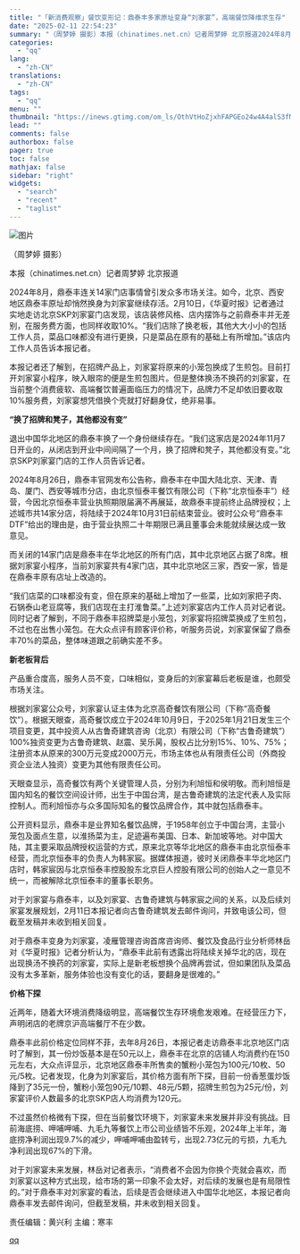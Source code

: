 ```yaml
---
title: "「新消费观察」餐饮变形记：鼎泰丰多家原址变身“刘家宴”，高端餐饮降维求生存"
date: "2025-02-11 22:54:23"
summary: "（周梦婷 摄影）本报（chinatimes.net.cn）记者周梦婷 北京报道2024年8月，鼎泰丰..."
categories:
  - "qq"
lang:
  - "zh-CN"
translations:
  - "zh-CN"
tags:
  - "qq"
menu: ""
thumbnail: "https://inews.gtimg.com/om_ls/OthVtHoZjxhFAPGEo24w4A4alS3fMOFt1KJMFjnCmDmaYAA_640360/0"
lead: ""
comments: false
authorbox: false
pager: true
toc: false
mathjax: false
sidebar: "right"
widgets:
  - "search"
  - "recent"
  - "taglist"
---
```


![图片](https://inews.gtimg.com/om_bt/OMmDj9e-TQ2hq6vssldP7CimM_7Cj4Eh_Uc4yJWkdrWDAAA/641)

（周梦婷 摄影）

本报（chinatimes.net.cn）记者周梦婷 北京报道

2024年8月，鼎泰丰连关14家门店事情曾引发众多市场关注。如今，北京、西安地区鼎泰丰原址却悄然换身为刘家宴继续存活。2月10日，《华夏时报》记者通过实地走访北京SKP刘家宴门店发现，该店装修风格、店内摆饰与之前鼎泰丰并无差别，在服务费方面，也同样收取10%。“我们店除了换老板，其他大大小小的包括工作人员，菜品口味都没有进行更换，只是菜品在原有的基础上有所增加。”该店内工作人员告诉本报记者。

本报记者还了解到，在招牌产品上，刘家宴将原来的小笼包换成了生煎包。目前打开刘家宴小程序，映入眼帘的便是生煎包图片。但是整体换汤不换药的刘家宴，在当前整个消费疲软、高端餐饮普遍面临压力的情况下，品牌力不足却依旧要收取10%服务费，刘家宴想凭借换个壳就打好翻身仗，绝非易事。

**“换了招牌和凳子，其他都没有变”**

退出中国华北地区的鼎泰丰换了一个身份继续存在。“我们这家店是2024年11月7日开业的，从闭店到开业中间间隔了一个月，换了招牌和凳子，其他都没有变。”北京SKP刘家宴门店的工作人员告诉记者。

2024年8月26日，鼎泰丰官网发布公告称，鼎泰丰在中国大陆北京、天津、青岛、厦门、西安等城市分店，由北京恒泰丰餐饮有限公司（下称“北京恒泰丰”）经营，今因北京恒泰丰营业执照期限届满不再展延，故鼎泰丰提前终止品牌授权；上述城市共14家分店，将陆续于2024年10月31日前结束营业。彼时公众号“鼎泰丰DTF”给出的理由是，由于营业执照二十年期限已满且董事会未能就续展达成一致意见。

而关闭的14家门店是鼎泰丰在华北地区的所有门店，其中北京地区占据了8席。根据刘家宴小程序，当前刘家宴共有4家门店，其中北京地区三家，西安一家，皆是在鼎泰丰原有店址上改造的。

“我们店菜的口味都没有变，但在原来的基础上增加了一些菜，比如刘家把子肉、石锅泰山老豆腐等，我们店现在主打淮鲁菜。”上述刘家宴店内工作人员对记者说。同时记者了解到，不同于鼎泰丰招牌菜是小笼包，刘家宴将招牌菜换成了生煎包，不过也在出售小笼包。在大众点评有顾客评价称，听服务员说，刘家宴保留了鼎泰丰70%的菜品，整体味道跟之前确实差不多。

**新老板背后**

产品重合度高，服务人员不变，口味相似，变身后的刘家宴幕后老板是谁，也颇受市场关注。

根据刘家宴公众号，刘家宴认证主体为北京高奇餐饮有限公司（下称“高奇餐饮”）。根据天眼查，高奇餐饮成立于2024年10月9日，于2025年1月21日发生三个项目变更，其中投资人从古鲁奇建筑咨询（北京）有限公司（下称“古鲁奇建筑”）100%独资变更为古鲁奇建筑、赵震、吴乐昺，股权占比分别15%、10%、75%；注册资本从原来的300万元变成2000万元，市场主体也从有限责任公司（外商投资企业法人独资）变更为其他有限责任公司。

天眼查显示，高奇餐饮有两个关键管理人员，分别为利旭恒和侯明敬。而利旭恒是国内知名的餐饮空间设计师，出生于中国台湾，是古鲁奇建筑的法定代表人及实际控制人。而利旭恒亦与众多国际知名的餐饮品牌合作，其中就包括鼎泰丰。

公开资料显示，鼎泰丰是业界知名餐饮品牌，于1958年创立于中国台湾，主营小笼包及面点生意，以淮扬菜为主，足迹遍布美国、日本、新加坡等地。对中国大陆，其主要采取品牌授权运营的方式，原来北京等华北地区的鼎泰丰由北京恒泰丰经营，而北京恒泰丰的负责人为韩家宸。据媒体报道，彼时关闭鼎泰丰华北地区门店时，韩家宸因与北京恒泰丰控股股东北京巨人控股有限公司的创始人之一意见不统一，而被解除北京恒泰丰的董事长职务。

对于刘家宴与鼎泰丰，以及刘家宴、古鲁奇建筑与韩家宸之间的关系，以及后续刘家宴发展规划，2月11日本报记者向古鲁奇建筑发去邮件询问，并致电该公司，但截至发稿并未收到相关回复。

对于鼎泰丰变身为刘家宴，凌雁管理咨询首席咨询师、餐饮及食品行业分析师林岳对《华夏时报》记者分析认为，“鼎泰丰此前有透露出将陆续关掉华北的店，现在出现换汤不换药的刘家宴，实际上是新老板想换个品牌再尝试，但如果团队及菜品没有太多革新，服务体验也没有变化的话，要翻身是很难的。”

**价格下探**

近两年，随着大环境消费降级明显，高端餐饮生存环境愈发艰难。在经营压力下，声明闭店的老牌京沪高端餐厅不在少数。

鼎泰丰此前价格定位同样不菲，去年8月26日，本报记者走访鼎泰丰北京地区门店时了解到，其一份炒饭基本是在50元以上，鼎泰丰在北京的店铺人均消费约在150元左右，大众点评显示，北京地区鼎泰丰所售卖的蟹粉小笼包为100元/10枚、50元/5枚。记者发现，化身为刘家宴后，其价格方面有所下探，目前一份香葱蛋炒饭降到了35元一份，蟹粉小笼包90元/10颗、48元/5颗，招牌生煎包为25元/份，刘家宴评价人数最多的北京SKP店人均消费为120元。

不过虽然价格微有下探，但在当前餐饮环境下，刘家宴未来发展并非没有挑战。目前海底捞、呷哺呷哺、九毛九等餐饮上市公司业绩皆不乐观，2024年上半年，海底捞净利润出现9.7%的减少，呷哺呷哺由盈转亏，出现2.73亿元的亏损，九毛九净利润出现67%的下滑。

对于刘家宴未来发展，林岳对记者表示，“消费者不会因为你换个壳就会喜欢，而刘家宴以这种方式出现，给市场的第一印象不会太好，对后续的发展也是有局限性的。”对于鼎泰丰对刘家宴的看法，后续是否会继续进入中国华北地区，本报记者向鼎泰丰发去邮件询问，但截至发稿，并未收到相关回复。

责任编辑：黄兴利 主编：寒丰

[qq](https://new.qq.com/rain/a/20250211A08YY700)
